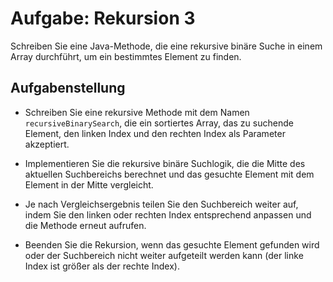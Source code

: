 # Aufgabe: Rekursion 3

Schreiben Sie eine Java-Methode, die eine rekursive binäre Suche in einem Array durchführt, um ein bestimmtes Element zu finden.

## Aufgabenstellung

- Schreiben Sie eine rekursive Methode mit dem Namen `recursiveBinarySearch`, die ein sortiertes Array, das zu suchende Element, den linken Index und den rechten Index als Parameter akzeptiert.

- Implementieren Sie die rekursive binäre Suchlogik, die die Mitte des aktuellen Suchbereichs berechnet und das gesuchte Element mit dem Element in der Mitte vergleicht.

- Je nach Vergleichsergebnis teilen Sie den Suchbereich weiter auf, indem Sie den linken oder rechten Index entsprechend anpassen und die Methode erneut aufrufen.

- Beenden Sie die Rekursion, wenn das gesuchte Element gefunden wird oder der Suchbereich nicht weiter aufgeteilt werden kann (der linke Index ist größer als der rechte Index).